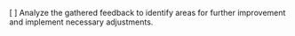 [ ] Analyze the gathered feedback to identify areas for further improvement and implement necessary adjustments.